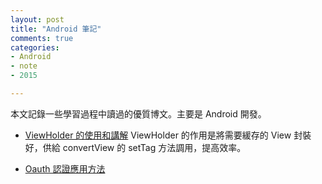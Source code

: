 ```yaml
---
layout: post
title: "Android 筆記"
comments: true
categories:
- Android
- note
- 2015

---
```


本文記錄一些學習過程中讀過的優質博文。主要是 Android 開發。

- [ViewHolder 的使用和講解](http://stackvoid.com/using-adapter-in-efficiency-way/) ViewHolder 的作用是將需要緩存的 View 封裝好，供給 convertView 的 setTag 方法調用，提高效率。




- [Oauth 認證應用方法](http://rayer.blogspot.tw/2011/12/oauth-in-android-plurk.html)